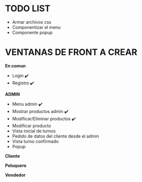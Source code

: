 # TODO LIST

* Armar archivos css
* Componentizar el menu
* Componente popup

# VENTANAS DE FRONT A CREAR
**En comun**
 * Login ✔️
 * Registro ✔️

**ADMIN**
 * Menu admin ✔️
 * Mostrar productos admin ✔️
 * Modificar/Eliminar productos ✔️  
 * Modificar producto
 * Vista inicial de turnos
 * Pedido de datos del cliente desde el admin
 * Vista turno confirmado
 * Popup

 **Cliente**

 **Peluquero**

 **Vendedor**

